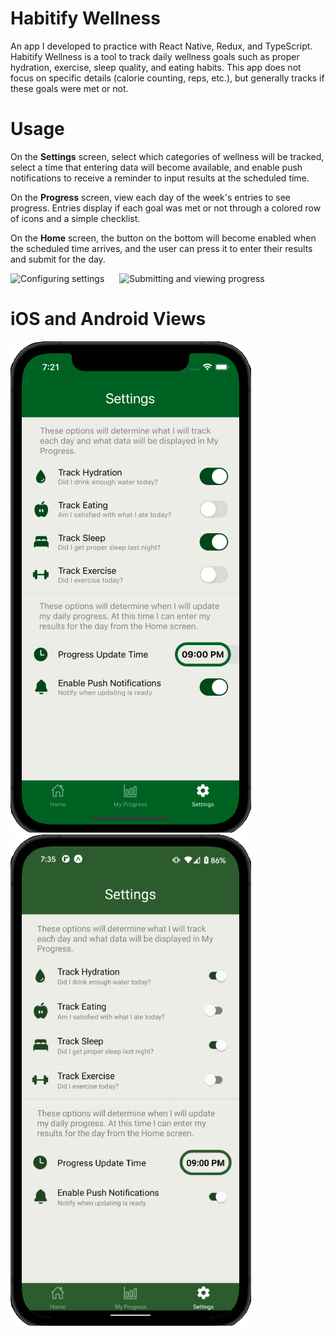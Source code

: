 # Habitify Wellness
An app I developed to practice with React Native, Redux, and TypeScript. Habitify Wellness is a tool to track daily wellness goals such as proper hydration, exercise, sleep quality, and eating habits. This app does not focus on specific details (calorie counting, reps, etc.), but generally tracks if these goals were met or not. 

# Usage
On the **Settings** screen, select which categories of wellness will be tracked, select a time that entering data will become available, and enable push notifications to receive a reminder to input results at the scheduled time. 

On the **Progress** screen, view each day of the week's entries to see progress. Entries display if each goal was met or not through a colored row of icons and a simple checklist.

On the **Home** screen, the button on the bottom will become enabled when the scheduled time arrives, and the user can press it to enter their results and submit for the day.

![](demo/demo1.gif "Configuring settings")&nbsp;&nbsp;&nbsp;&nbsp;&nbsp;&nbsp;![](demo/demo2.gif "Submitting and viewing progress")


# iOS and Android Views

![](demo/ios.png)&nbsp;&nbsp;&nbsp;&nbsp;&nbsp;&nbsp;![](demo/android.png)
